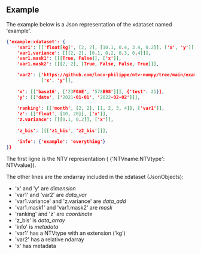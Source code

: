 ## Example

The example below is a Json representation of the xdataset named 'example'.
```json
{'example:xdataset': {
    'var1': [['float[kg]', [2, 2], [10.1, 0.4, 3.4, 8.2]], ['x', 'y']],
    'var1.variance': [[[2, 2], [0.1, 0.2, 0.3, 0.4]]],
    'var1.mask1': [[[True, False]], ['x']],
    'var1.mask2': [[[2, 2], [True, False, False, True]]],

    'var2': ['https://github.com/loco-philippe/ntv-numpy/tree/main/example/ex_ndarray.ntv', 
             ['x', 'y']],    
    
    'x': [['base16', ['23F0AE', '578B98']]], {'test': 21}],
    'y': [['date', ['2021-01-01', '2022-02-02']]],
    
    'ranking': [['month', [2, 2], [1, 2, 3, 4]], ['var1']],
    'z': [['float', [10, 20]], ['x']],
    'z.variance': [[[0.1, 0.2]], ['x']],
    
    'z_bis': [[['z1_bis', 'z2_bis']]],

    'info': {'example': 'everything'}
}}
```
The first ligne is the NTV representation ( {'NTVname:NTVtype': NTVvalue}).

The other lines are the xndarray included in the xdataset (JsonObjects):
   - 'x' and 'y' are *dimension*
   - 'var1' and 'var2' are  *data_var*
   - 'var1.variance' and 'z.variance' are *data_add*
   - 'var1.mask1' and 'var1.mask2' are *mask*
   - 'ranking' and 'z' are *coordinate*
   - 'z_bis' is *data_array*
   - 'info' is *metadata*
   - 'var1' has a NTVtype with an extension ('kg')
   - 'var2' has a relative ndarray
   - 'x' has metadata